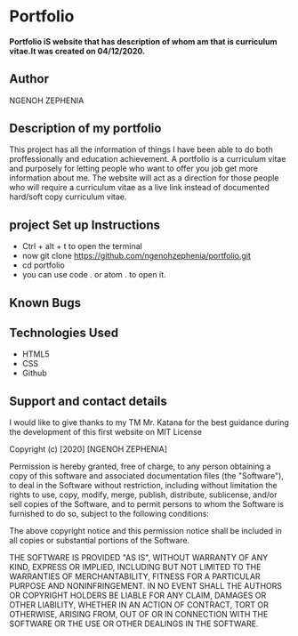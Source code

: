 # Portfolio
#### Portfolio iS website that has description of whom am that is curriculum vitae.It was created on 04/12/2020.
## Author
NGENOH ZEPHENIA
## Description of my portfolio
This project has all the information of things I have been able to do both proffessionally and education achievement. A portfolio is a curriculum  vitae and purposely for letting  people who want to offer you job get more information about me. The website will act as a  direction for those people who will require 
 a curriculum  vitae as a live link instead of documented hard/soft copy curriculum vitae.

## project Set up Instructions
* Ctrl + alt + t to open the terminal
* now git clone https://github.com/ngenohzephenia/portfolio.git
* cd portfolio
* you can use code . or atom . to open it.

## Known Bugs

## Technologies Used
* HTML5
* CSS
* Github
## Support and contact details
I would like to give thanks to my TM Mr. Katana for the best guidance during the development of this first website on 
MIT License

Copyright (c) [2020] [NGENOH ZEPHENIA]

Permission is hereby granted, free of charge, to any person obtaining a copy
of this software and associated documentation files (the "Software"), to deal
in the Software without restriction, including without limitation the rights
to use, copy, modify, merge, publish, distribute, sublicense, and/or sell
copies of the Software, and to permit persons to whom the Software is
furnished to do so, subject to the following conditions:

The above copyright notice and this permission notice shall be included in all
copies or substantial portions of the Software.

THE SOFTWARE IS PROVIDED "AS IS", WITHOUT WARRANTY OF ANY KIND, EXPRESS OR
IMPLIED, INCLUDING BUT NOT LIMITED TO THE WARRANTIES OF MERCHANTABILITY,
FITNESS FOR A PARTICULAR PURPOSE AND NONINFRINGEMENT. IN NO EVENT SHALL THE
AUTHORS OR COPYRIGHT HOLDERS BE LIABLE FOR ANY CLAIM, DAMAGES OR OTHER
LIABILITY, WHETHER IN AN ACTION OF CONTRACT, TORT OR OTHERWISE, ARISING FROM,
OUT OF OR IN CONNECTION WITH THE SOFTWARE OR THE USE OR OTHER DEALINGS IN THE
SOFTWARE.